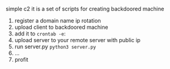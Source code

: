 simple c2 it is a set of scripts for creating backdoored machine

1. register a domain name ip rotation
2. upload client to backdoored machine
3. add it to `crontab -e`:
4. upload server to your remote server with public ip
5. run server.py `python3 server.py`
6. ...
7. profit